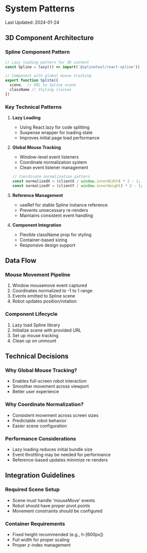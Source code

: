 # System Patterns
Last Updated: 2024-01-24

## 3D Component Architecture

### Spline Component Pattern
```jsx
// Lazy loading pattern for 3D content
const Spline = lazy(() => import('@splinetool/react-spline'))

// Component with global mouse tracking
export function Splite({
  scene,  // URL to Spline scene
  className // Styling classes
})
```

### Key Technical Patterns

1. **Lazy Loading**
   - Using React.lazy for code splitting
   - Suspense wrapper for loading state
   - Improves initial page load performance

2. **Global Mouse Tracking**
   - Window-level event listeners
   - Coordinate normalization system
   - Clean event listener management
   ```javascript
   // Coordinate normalization pattern
   const normalizedX = (clientX / window.innerWidth) * 2 - 1;
   const normalizedY = (clientY / window.innerHeight) * 2 - 1;
   ```

3. **Reference Management**
   - useRef for stable Spline instance reference
   - Prevents unnecessary re-renders
   - Maintains consistent event handling

4. **Component Integration**
   - Flexible className prop for styling
   - Container-based sizing
   - Responsive design support

## Data Flow

### Mouse Movement Pipeline
1. Window mousemove event captured
2. Coordinates normalized to -1 to 1 range
3. Events emitted to Spline scene
4. Robot updates position/rotation

### Component Lifecycle
1. Lazy load Spline library
2. Initialize scene with provided URL
3. Set up mouse tracking
4. Clean up on unmount

## Technical Decisions

### Why Global Mouse Tracking?
- Enables full-screen robot interaction
- Smoother movement across viewport
- Better user experience

### Why Coordinate Normalization?
- Consistent movement across screen sizes
- Predictable robot behavior
- Easier scene configuration

### Performance Considerations
- Lazy loading reduces initial bundle size
- Event throttling may be needed for performance
- Reference-based updates minimize re-renders

## Integration Guidelines

### Required Scene Setup
- Scene must handle 'mouseMove' events
- Robot should have proper pivot points
- Movement constraints should be configured

### Container Requirements
- Fixed height recommended (e.g., h-[600px])
- Full width for proper scaling
- Proper z-index management
